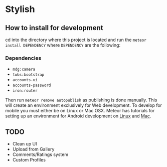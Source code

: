 # Stylish
## How to install for development
cd into the directory where this project is located and run the `meteor install DEPENDENCY` where `DEPENDENCY` are the following:

### Dependencies
* `mdg:camera`
* `twbs:bootstrap`
* `accounts-ui`
* `accounts-password`
* `iron:router`

Then run `meteor remove autopublish` as publishing is done manually. This will create an environment exclusively for Web development. To develop for mobile you must either be on Linux or Mac OSX. Meteor has tutorials for setting up an environment for Android development on [Linux](https://github.com/meteor/meteor/wiki/Mobile-Development-Install:-Android-on-Linux) and [Mac](https://github.com/meteor/meteor/wiki/Mobile-Development-Install:-Android-on-Mac).

## TODO
* Clean up UI
* Upload from Gallery
* Comments/Ratings system
* Custom Profiles
